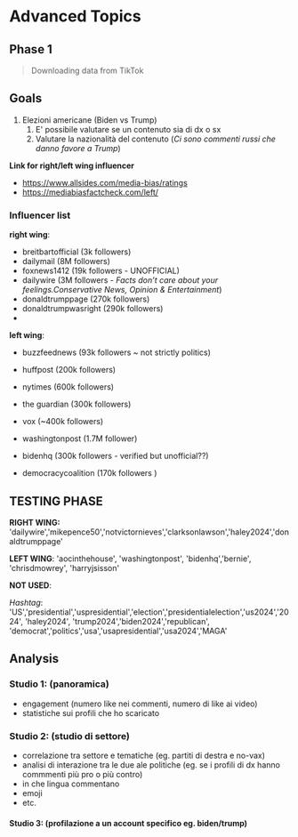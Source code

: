 # Advanced Topics

## Phase 1
> Downloading data from TikTok


## Goals

1) Elezioni americane (Biden vs Trump)
   1) E' possibile valutare se un contenuto sia di dx o sx
   2) Valutare la nazionalità del contenuto
    (*Ci sono commenti russi che danno favore a Trump*)

**Link for right/left wing influencer**

- https://www.allsides.com/media-bias/ratings
- https://mediabiasfactcheck.com/left/

### Influencer list


**right wing**:
- breitbartofficial (3k followers)
- dailymail (8M followers)
- foxnews1412 (19k followers - UNOFFICIAL)
- dailywire (3M followers - *Facts don’t care about your feelings.Conservative News, Opinion & Entertainment*)
- donaldtrumppage (270k followers)
- donaldtrumpwasright (290k followers)
- 


**left wing**:
- buzzfeednews (93k followers ~ not strictly politics)
- huffpost (200k followers)
- nytimes (600k followers)
- the guardian (300k followers)
- vox (~400k followers)
- washingtonpost (1.7M follower)


- bidenhq (300k followers - verified but unofficial??)
- democracycoalition (170k followers )

## TESTING PHASE

**RIGHT WING:** 'dailywire','mikepence50','notvictornieves','clarksonlawson','haley2024','donaldtrumppage'



**LEFT WING**: 'aocinthehouse', 'washingtonpost', 'bidenhq','bernie', 'chrisdmowrey', 'harryjsisson'


**NOT USED**:

*Hashtag*: 'US','presidential','uspresidential','election','presidentialelection','us2024','2024', 'haley2024', 'trump2024','biden2024','republican', 'democrat','politics','usa','usapresidential','usa2024','MAGA'


## Analysis

### Studio 1: (panoramica)
- engagement (numero like nei commenti, numero di like ai video)
- statistiche sui profili che ho scaricato


### Studio 2: (studio di settore)
- correlazione tra settore e tematiche (eg. partiti di destra e no-vax) 
- analisi di interazione tra le due ale politiche (eg. se i profili di dx hanno commmenti più pro o più contro)
- in che lingua commentano 
- emoji
- etc.

#### Studio 3: (profilazione a un account specifico eg. biden/trump)


